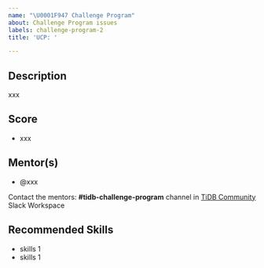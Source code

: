 ```yaml
---
name: "\U0001F947 Challenge Program"
about: Challenge Program issues
labels: challenge-program-2
title: 'UCP: '

---
```


## Description

xxx

## Score

* xxx

## Mentor(s)

* @xxx

Contact the mentors: **#tidb-challenge-program** channel in [TiDB Community](https://join.slack.com/t/tidbcommunity/shared_invite/enQtNzc0MzI4ODExMDc4LWYwYmIzMjZkYzJiNDUxMmZlN2FiMGJkZjAyMzQ5NGU0NGY0NzI3NTYwMjAyNGQ1N2I2ZjAxNzc1OGUwYWM0NzE)  Slack Workspace

## Recommended Skills

* skills 1
* skills 1
